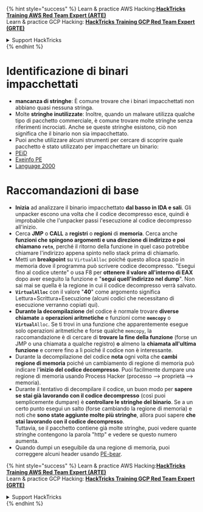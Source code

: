 {% hint style="success" %}
Learn & practice AWS Hacking:<img src="/.gitbook/assets/arte.png" alt="" data-size="line">[**HackTricks Training AWS Red Team Expert (ARTE)**](https://training.hacktricks.xyz/courses/arte)<img src="/.gitbook/assets/arte.png" alt="" data-size="line">\
Learn & practice GCP Hacking: <img src="/.gitbook/assets/grte.png" alt="" data-size="line">[**HackTricks Training GCP Red Team Expert (GRTE)**<img src="/.gitbook/assets/grte.png" alt="" data-size="line">](https://training.hacktricks.xyz/courses/grte)

<details>

<summary>Support HackTricks</summary>

* Check the [**subscription plans**](https://github.com/sponsors/carlospolop)!
* **Join the** 💬 [**Discord group**](https://discord.gg/hRep4RUj7f) or the [**telegram group**](https://t.me/peass) or **follow** us on **Twitter** 🐦 [**@hacktricks\_live**](https://twitter.com/hacktricks\_live)**.**
* **Share hacking tricks by submitting PRs to the** [**HackTricks**](https://github.com/carlospolop/hacktricks) and [**HackTricks Cloud**](https://github.com/carlospolop/hacktricks-cloud) github repos.

</details>
{% endhint %}


# Identificazione di binari impacchettati

* **mancanza di stringhe**: È comune trovare che i binari impacchettati non abbiano quasi nessuna stringa.
* Molte **stringhe inutilizzate**: Inoltre, quando un malware utilizza qualche tipo di pacchetto commerciale, è comune trovare molte stringhe senza riferimenti incrociati. Anche se queste stringhe esistono, ciò non significa che il binario non sia impacchettato.
* Puoi anche utilizzare alcuni strumenti per cercare di scoprire quale pacchetto è stato utilizzato per impacchettare un binario:
* [PEiD](http://www.softpedia.com/get/Programming/Packers-Crypters-Protectors/PEiD-updated.shtml)
* [Exeinfo PE](http://www.softpedia.com/get/Programming/Packers-Crypters-Protectors/ExEinfo-PE.shtml)
* [Language 2000](http://farrokhi.net/language/)

# Raccomandazioni di base

* **Inizia** ad analizzare il binario impacchettato **dal basso in IDA e sali**. Gli unpacker escono una volta che il codice decompresso esce, quindi è improbabile che l'unpacker passi l'esecuzione al codice decompresso all'inizio.
* Cerca **JMP** o **CALL** a **registri** o **regioni** di **memoria**. Cerca anche **funzioni che spingono argomenti e una direzione di indirizzo e poi chiamano `retn`**, perché il ritorno della funzione in quel caso potrebbe chiamare l'indirizzo appena spinto nello stack prima di chiamarlo.
* Metti un **breakpoint** su `VirtualAlloc` poiché questo alloca spazio in memoria dove il programma può scrivere codice decompresso. "Esegui fino al codice utente" o usa F8 per **ottenere il valore all'interno di EAX** dopo aver eseguito la funzione e "**segui quell'indirizzo nel dump**". Non sai mai se quella è la regione in cui il codice decompresso verrà salvato.
* **`VirtualAlloc`** con il valore "**40**" come argomento significa Lettura+Scrittura+Esecuzione (alcuni codici che necessitano di esecuzione verranno copiati qui).
* **Durante la decompilazione** del codice è normale trovare **diverse chiamate** a **operazioni aritmetiche** e funzioni come **`memcopy`** o **`Virtual`**`Alloc`. Se ti trovi in una funzione che apparentemente esegue solo operazioni aritmetiche e forse qualche `memcopy`, la raccomandazione è di cercare di **trovare la fine della funzione** (forse un JMP o una chiamata a qualche registro) **o** almeno la **chiamata all'ultima funzione** e correre fino a lì poiché il codice non è interessante.
* Durante la decompilazione del codice **nota** ogni volta che **cambi regione di memoria** poiché un cambiamento di regione di memoria può indicare l'**inizio del codice decompresso**. Puoi facilmente dumpare una regione di memoria usando Process Hacker (processo --> proprietà --> memoria).
* Durante il tentativo di decompilare il codice, un buon modo per **sapere se stai già lavorando con il codice decompresso** (così puoi semplicemente dumpare) è **controllare le stringhe del binario**. Se a un certo punto esegui un salto (forse cambiando la regione di memoria) e noti che **sono state aggiunte molte più stringhe**, allora puoi sapere **che stai lavorando con il codice decompresso**.\
Tuttavia, se il pacchetto contiene già molte stringhe, puoi vedere quante stringhe contengono la parola "http" e vedere se questo numero aumenta.
* Quando dumpi un eseguibile da una regione di memoria, puoi correggere alcuni header usando [PE-bear](https://github.com/hasherezade/pe-bear-releases/releases).


{% hint style="success" %}
Learn & practice AWS Hacking:<img src="/.gitbook/assets/arte.png" alt="" data-size="line">[**HackTricks Training AWS Red Team Expert (ARTE)**](https://training.hacktricks.xyz/courses/arte)<img src="/.gitbook/assets/arte.png" alt="" data-size="line">\
Learn & practice GCP Hacking: <img src="/.gitbook/assets/grte.png" alt="" data-size="line">[**HackTricks Training GCP Red Team Expert (GRTE)**<img src="/.gitbook/assets/grte.png" alt="" data-size="line">](https://training.hacktricks.xyz/courses/grte)

<details>

<summary>Support HackTricks</summary>

* Check the [**subscription plans**](https://github.com/sponsors/carlospolop)!
* **Join the** 💬 [**Discord group**](https://discord.gg/hRep4RUj7f) or the [**telegram group**](https://t.me/peass) or **follow** us on **Twitter** 🐦 [**@hacktricks\_live**](https://twitter.com/hacktricks\_live)**.**
* **Share hacking tricks by submitting PRs to the** [**HackTricks**](https://github.com/carlospolop/hacktricks) and [**HackTricks Cloud**](https://github.com/carlospolop/hacktricks-cloud) github repos.

</details>
{% endhint %}
